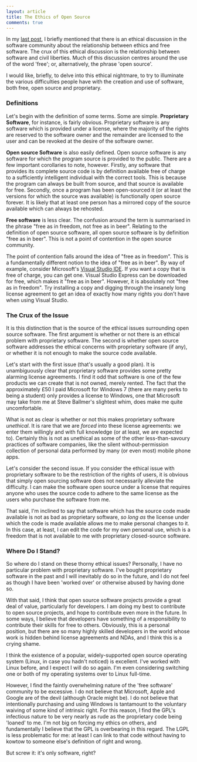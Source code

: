 ```yaml
---
layout: article
title: The Ethics of Open Source
comments: true
---
```


In my
[last post](http://lukasa.co.uk/2012/05/GPL_vs_MIT_Which_License_To_Use/), I
briefly mentioned that there is an ethical discussion in the software
community about the relationship between ethics and free software. The crux of
this ethical discussion is the relationship between software and civil
liberties. Much of this discussion centres around the use of the word 'free';
or, alternatively, the phrase 'open source'.

I would like, briefly, to delve into this ethical nightmare, to try to
illuminate the various difficulties people have with the creation and use of
software, both free, open source and proprietary.

### Definitions

Let's begin with the definition of some terms. Some are simple.
**Proprietary Software**, for instance, is fairly obvious. Proprietary
software is any software which is provided under a license, where the majority
of the rights are reserved to the software owner and the remainder are
licensed to the user and can be revoked at the desire of the software owner.

**Open source Software** is also easily defined. Open source software is any
software for which the program source is provided to the public. There are a
few important corollaries to note, however. Firstly, any software that
provides its complete source code is by definition available free of charge to
a sufficiently intelligent individual with the correct tools. This is because
the program can always be built from source, and that source is available for
free. Secondly, once a program has been open-sourced it (or at least the
versions for which the source was available) is functionally open source
forever. It is likely that at least one person has a mirrored copy of the
source available which can always be rehosted.

**Free software** is less clear. The confusion around the term is summarised
in the phrase "free as in freedom, not free as in beer". Relating to the
definition of open source software, all open source software is by definition
"free as in beer". This is not a point of contention in the open source
community.

The point of contention falls around the idea of "free as in freedom". This is
a fundamentally different notion to the idea of "free as in beer". By way of
example, consider Microsoft's
[Visual Studio IDE](http://www.microsoft.com/visualstudio). If you want a copy
that is free of charge, you can get one. Visual Studio Express can be
downloaded for free, which makes it "free as in beer". However, it is
absolutely not "free as in freedom". Try installing a copy and digging through
the insanely long license agreement to get an idea of exactly how many rights
you don't have when using Visual Studio.

### The Crux of the Issue

It is this distinction that is the source of the ethical issues surrounding
open source software. The first argument is whether or not there is an ethical
problem with proprietary software. The second is whether open source software
addresses the ethical concerns with proprietary software (if any), or whether
it is not enough to make the source code available.

Let's start with the first issue (that's usually a good plan). It is
unambiguously clear that proprietary software provides some pretty alarming
license agreements. I find it odd that software is one of the few products we
can create that is not owned, merely rented. The fact that the approximately
£50 I paid Microsoft for Windows 7 (there are many perks to being a student)
only provides a license to Windows, one that Microsoft may take from me at
Steve Ballmer's slightest whim, does make me quite uncomfortable.

What is not as clear is whether or not this makes proprietary software
*unethical*. It is rare that we are *forced* into these license agreements: we
enter them willingly and with full knowledge (or at least, we are expected
to). Certainly this is not as unethical as some of the other less-than-savoury
practices of software companies, like the silent without-permission collection
of personal data performed by many (or even most) mobile phone apps.

Let's consider the second issue. If you consider the ethical issue with
proprietary software to be the restriction of the rights of users, it is
obvious that simply open sourcing software does not necessarily alleviate
the difficulty. I can make the software open source under a license that
requires anyone who uses the source code to adhere to the same license as the
users who purchase the software from me.

That said, I'm inclined to say that software which has the source code made
available is not as bad as proprietary software, *so long as* the license
under which the code is made available allows me to make personal changes to
it. In this case, at least, I can edit the code for my own personal use, which
is a freedom that is not available to me with proprietary closed-source
software.

### Where Do I Stand?

So where do I stand on these thorny ethical issues? Personally, I have no
particular problem with proprietary software. I've bought proprietary software
in the past and I will inevitably do so in the future, and I do not feel as
though I have been 'worked over' or otherwise abused by having done so.

With that said, I think that open source software projects provide a great
deal of value, particularly for developers. I am doing my best to contribute
to open source projects, and hope to contribute even more in the future. In
some ways, I believe that developers have something of a responsibility to
contribute their skills for free to others. Obviously, this is a personal
position, but there are so many highly skilled developers in the world whose
work is hidden behind license agreements and NDAs, and I think this is a
crying shame.

I think the existence of a popular, widely-supported open source operating
system (Linux, in case you hadn't noticed) is excellent. I've worked with
Linux before, and I expect I will do so again. I'm even considering
switching one or both of my operating systems over to Linux full-time.

However, I find the faintly overwhelming nature of the 'free software'
community to be excessive. I do not believe that Microsoft, Apple and Google
are of the devil (although Oracle might be). I do not believe that
intentionally purchasing and using Windows is tantamount to the voluntary
waiving of some kind of intrinsic right. For this reason, I find the GPL's
infectious nature to be very nearly as rude as the proprietary code being
'loaned' to me. I'm not big on forcing my ethics on others, and fundamentally
I believe that the GPL is overbearing in this regard. The LGPL is less
problematic for me: at least I can link to that code without having to kowtow
to someone else's definition of right and wrong.

But screw it: it's only software, right?
